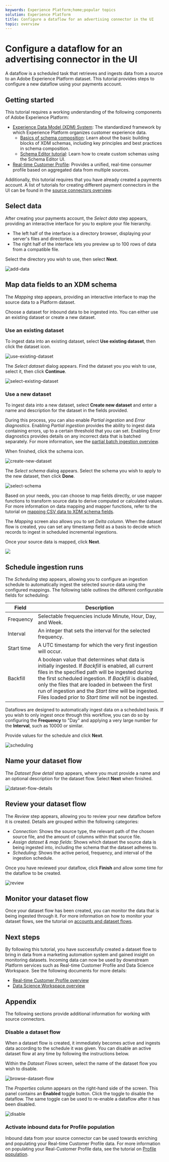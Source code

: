 ```yaml
---
keywords: Experience Platform;home;popular topics
solution: Experience Platform
title: Configure a dataflow for an advertising connector in the UI
topic: overview
---
```


# Configure a dataflow for an advertising connector in the UI

A dataflow is a scheduled task that retrieves and ingests data from a source to an Adobe Experience Platform dataset. This tutorial provides steps to configure a new dataflow using your payments account.

## Getting started

This tutorial requires a working understanding of the following components of Adobe Experience Platform:

-   [Experience Data Model (XDM) System](../../../../xdm/home.md): The standardized framework by which Experience Platform organizes customer experience data.
    -   [Basics of schema composition](../../../../xdm/schema/composition.md): Learn about the basic building blocks of XDM schemas, including key principles and best practices in schema composition.
    -   [Schema Editor tutorial](../../../../xdm/tutorials/create-schema-ui.md): Learn how to create custom schemas using the Schema Editor UI.
-   [Real-time Customer Profile](../../../../profile/home.md): Provides a unified, real-time consumer profile based on aggregated data from multiple sources.

Additionally, this tutorial requires that you have already created a payments account. A list of tutorials for creating different payment connectors in the UI can be found in the [source connectors overview](../../../home.md).

## Select data

After creating your payments account, the *Select data* step appears, providing an interactive interface for you to explore your file hierarchy.

- The left half of the interface is a directory browser, displaying your server's files and directories.
- The right half of the interface lets you preview up to 100 rows of data from a compatible file.

Select the directory you wish to use, then select **Next**.

![add-data](../../../images/tutorials/dataflow/payments/add-data.png)

## Map data fields to an XDM schema

The *Mapping* step appears, providing an interactive interface to map the source data to a Platform dataset.

Choose a dataset for inbound data to be ingested into. You can either use an existing dataset or create a new dataset.

### Use an existing dataset

To ingest data into an existing dataset, select **Use existing dataset**, then click the dataset icon.

![use-existing-dataset](../../../images/tutorials/dataflow/payments/existing-dataset.png)

The *Select dataset* dialog appears. Find the dataset you you wish to use, select it, then click **Continue**.

![select-existing-dataset](../../../images/tutorials/dataflow/payments/select-dataset.png)

### Use a new dataset

To ingest data into a new dataset, select **Create new dataset** and enter a name and description for the dataset in the fields provided.

During this process, you can also enable *Partial ingestion* and *Error diagnostics*. Enabling *Partial ingestion* provides the ability to ingest data containing errors, up to a certain threshold that you can set. Enabling Error diagnostics provides details on any incorrect data that is batched separately. For more information, see the [partial batch ingestion overview](../../../../ingestion/batch-ingestion/partial.md).

When finished, click the schema icon.

![create-new-dataset](../../../images/tutorials/dataflow/payments/new-dataset.png)

The *Select schema* dialog appears. Select the schema you wish to apply to the new dataset, then click **Done**.

![select-schema](../../../images/tutorials/dataflow/payments/select-schema.png)

Based on your needs, you can choose to map fields directly, or use mapper functions to transform source data to derive computed or calculated values. For more information on data mapping and mapper functions, refer to the tutorial on [mapping CSV data to XDM schema fields](../../../../ingestion/tutorials/map-a-csv-file.md).

The *Mapping* screen also allows you to set *Delta column*. When the dataset flow is created, you can set any timestamp field as a basis to decide which records to ingest in scheduled incremental ingestions.

Once your source data is mapped, click **Next**.

![](../../../images/tutorials/dataflow/payments/mapping.png)

## Schedule ingestion runs

The *Scheduling* step appears, allowing you to configure an ingestion schedule to automatically ingest the selected source data using the configured mappings. The following table outlines the different configurable fields for scheduling:

| Field | Description |
| --- | --- |
| Frequency | Selectable frequencies include Minute, Hour, Day, and Week. |
| Interval | An integer that sets the interval for the selected frequency. |
| Start time | A UTC timestamp for which the very first ingestion will occur. |
| Backfill | A boolean value that determines what data is initially ingested. If *Backfill* is enabled, all current files in the specified path will be ingested during the first scheduled ingestion. If *Backfill* is disabled, only the files that are loaded in between the first run of ingestion and the *Start time* will be ingested. Files loaded prior to *Start time* will not be ingested. |

Dataflows are designed to automatically ingest data on a scheduled basis. If you wish to only ingest once through this workflow, you can do so by configuring the **Frequency** to "Day" and applying a very large number for the **Interval**, such as 10000 or similar.

Provide values for the schedule and click **Next**.

![scheduling](../../../images/tutorials/dataflow/payments/scheduling.png)

## Name your dataset flow

The *Dataset flow detail* step appears, where you must provide a name and an optional description for the dataset flow. Select **Next** when finished.

![dataset-flow-details](../../../images/tutorials/dataflow/payments/dataset-flow-details.png)

## Review your dataset flow

The *Review* step appears, allowing you to review your new dataflow before it is created. Details are grouped within the following categories:

- *Connection*: Shows the source type, the relevant path of the chosen source file, and the amount of columns within that source file.
- *Assign dataset & map fields*: Shows which dataset the source data is being ingested into, including the schema that the dataset adheres to.
- *Scheduling*: Shows the active period, frequency, and interval of the ingestion schedule.

Once you have reviewed your dataflow, click **Finish** and allow some time for the dataflow to be created.

![review](../../../images/tutorials/dataflow/payments/review.png)

## Monitor your dataset flow

Once your dataset flow has been created, you can monitor the data that is being ingested through it. For more information on how to monitor your dataset flows, see the tutorial on [accounts and dataset flows](../monitor.md).

## Next steps

By following this tutorial, you have successfully created a dataset flow to bring in data from a marketing automation system and gained insight on monitoring datasets. Incoming data can now be used by downstream Platform services such as Real-time Customer Profile and Data Science Workspace. See the following documents for more details:

- [Real-time Customer Profile overview](../../../../profile/home.md)
- [Data Science Workspace overview](../../../../data-science-workspace/home.md)

## Appendix

The following sections provide additional information for working with source connectors.

### Disable a dataset flow

When a dataset flow is created, it immediately becomes active and ingests data according to the schedule it was given. You can disable an active dataset flow at any time by following the instructions below.

Within the *Dataset Flows* screen, select the name of the dataset flow you wish to disable.

![browse-dataset-flow](../../../images/tutorials/dataflow/payments/view-dataset-flows.png)

The *Properties* column appears on the right-hand side of the screen. This panel contains an **Enabled** toggle button. Click the toggle to disable the dataflow. The same toggle can be used to re-enable a dataflow after it has been disabled.

![disable](../../../images/tutorials/dataflow/payments/disable.png)

### Activate inbound data for Profile population

Inbound data from your source connector can be used towards enriching and populating your Real-time Customer Profile data. For more information on populating your Real-Customer Profile data, see the tutorial on [Profile population](../profile.md).
